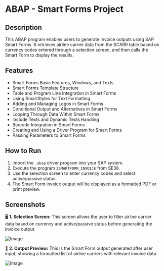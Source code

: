 # ABAP - Smart Forms Project

## Description
This ABAP program enables users to generate invoice outputs using SAP Smart Forms. It retrieves airline carrier data from the SCARR table based on currency codes entered through a selection screen, and then calls the Smart Form to display the results.

## Features
- Smart Forms Basic Features, Windows, and Texts
- Smart Forms Template Structure
- Table and Program Line Integration in Smart Forms
- Using SmartStyles for Text Formatting
- Adding and Managing Logos in Smart Forms
- Conditional Output and Alternatives in Smart Forms
- Looping Through Data Within Smart Forms
- Include Texts and Dynamic Texts Handling
- Barcode Integration in Smart Forms
- Creating and Using a Driver Program for Smart Forms
- Passing Parameters to Smart Forms

## How to Run
1. Import the `.abap` driver program into your SAP system.
2. Execute the program `ZSMARTFORM_INVOICE` from SE38.
3. Use the selection screen to enter currency codes and select active/passive status.
4. The Smart Form invoice output will be displayed as a formatted PDF or print preview.


## Screenshots
🖥️ **1. Selection Screen:**
This screen allows the user to filter airline carrier data based on currency and active/passive status before generating the invoice output.

![Image](https://github.com/user-attachments/assets/5f37ab1e-1885-4f6a-aaa6-e7613a8f26be)

🧾 **2. Output Preview:**
This is the Smart Form output generated after user input, showing a formatted list of airline carriers with relevant invoice data.

![Image](https://github.com/user-attachments/assets/b9e9de3d-efbe-4c26-92b0-f97f10c82a59)

